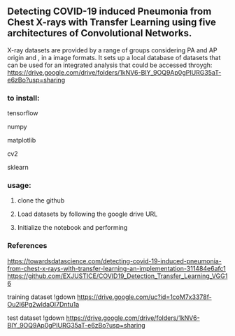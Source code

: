 ## Detecting COVID-19 induced Pneumonia from Chest X-rays with Transfer Learning using five architectures of Convolutional Networks.

X-ray datasets are provided by a range of groups considering PA and AP origin and , in a
image formats. It sets up a local database of
datasets that can be used for an integrated analysis that could be accessed throygh:
https://drive.google.com/drive/folders/1kNV6-BIY_9OQ9Ap0gPIURG35aT-e6zBo?usp=sharing


### to install:
tensorflow

numpy

matplotlib

cv2

sklearn

### usage:

1. clone the github

2. Load datasets by following the google drive URL
  
3. Initialize the notebook and performing

### References
https://towardsdatascience.com/detecting-covid-19-induced-pneumonia-from-chest-x-rays-with-transfer-learning-an-implementation-311484e6afc1
https://github.com/EXJUSTICE/COVID19_Detection_Transfer_Learning_VGG16

training dataset
!gdown https://drive.google.com/uc?id=1coM7x3378f-Ou2l6Pg2wldaOI7Dntu1a

test dataset
!gdown https://drive.google.com/drive/folders/1kNV6-BIY_9OQ9Ap0gPIURG35aT-e6zBo?usp=sharing

